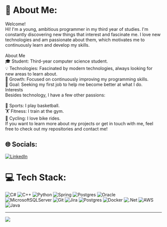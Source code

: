 # 💫 About Me:
Welcome!<br>Hi! I'm a young, ambitious programmer in my third year of studies. I'm constantly discovering new things that interest and fascinate me. I love new technologies and am passionate about them, which motivates me to continuously learn and develop my skills.<br><br>About Me<br>🎓 Student: Third-year computer science student.<br>💡 Technologies: Fascinated by modern technologies, always looking for new areas to learn about.<br>💪 Growth: Focused on continuously improving my programming skills.<br>🚀 Goal: Seeking my first job to help me become better at what I do.<br>Interests<br>Besides technology, I have a few other passions:<br><br>🏀 Sports: I play basketball.<br>🏋️ Fitness: I train at the gym.<br>🚴 Cycling: I love bike rides.<br>If you want to learn more about my projects or get in touch with me, feel free to check out my repositories and contact me!


## 🌐 Socials:
[![LinkedIn](https://img.shields.io/badge/LinkedIn-%230077B5.svg?logo=linkedin&logoColor=white)](https://www.linkedin.com/in/tomasz-pluci%C5%84ski-17864024b/) 


# 💻 Tech Stack:
![C#](https://img.shields.io/badge/c%23-%23239120.svg?style=for-the-badge&logo=csharp&logoColor=white) ![C++](https://img.shields.io/badge/c++-%2300599C.svg?style=for-the-badge&logo=c%2B%2B&logoColor=white) ![Python](https://img.shields.io/badge/python-3670A0?style=for-the-badge&logo=python&logoColor=ffdd54) ![Spring](https://img.shields.io/badge/spring-%236DB33F.svg?style=for-the-badge&logo=spring&logoColor=white) ![Postgres](https://img.shields.io/badge/postgres-%23316192.svg?style=for-the-badge&logo=postgresql&logoColor=white) ![Oracle](https://img.shields.io/badge/Oracle-F80000?style=for-the-badge&logo=oracle&logoColor=white) ![MicrosoftSQLServer](https://img.shields.io/badge/Microsoft%20SQL%20Server-CC2927?style=for-the-badge&logo=microsoft%20sql%20server&logoColor=white) ![Git](https://img.shields.io/badge/git-%23F05033.svg?style=for-the-badge&logo=git&logoColor=white) ![Jira](https://img.shields.io/badge/jira-%230A0FFF.svg?style=for-the-badge&logo=jira&logoColor=white) ![Postgres](https://img.shields.io/badge/postgres-%23316192.svg?style=for-the-badge&logo=postgresql&logoColor=white) ![Docker](https://img.shields.io/badge/docker-%230db7ed.svg?style=for-the-badge&logo=docker&logoColor=white) ![.Net](https://img.shields.io/badge/.NET-5C2D91?style=for-the-badge&logo=.net&logoColor=white) ![AWS](https://img.shields.io/badge/AWS-%23FF9900.svg?style=for-the-badge&logo=amazon-aws&logoColor=white) ![Java](https://img.shields.io/badge/java-%23ED8B00.svg?style=for-the-badge&logo=openjdk&logoColor=white)

---
[![](https://visitcount.itsvg.in/api?id=TomaszP17&icon=0&color=0)](https://visitcount.itsvg.in)

<!-- Proudly created with GPRM ( https://gprm.itsvg.in ) -->
